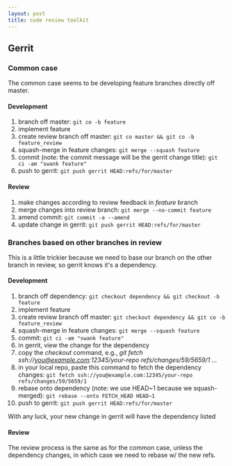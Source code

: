 ```yaml
---
layout: post
title: code review toolkit
---
```


## Gerrit

### Common case

The common case seems to be developing feature branches directly off master.

#### Development

1. branch off master: `git co -b feature`
1. implement feature
1. create review branch off master: `git co master && git co -b feature_review`
1. squash-merge in feature changes: `git merge --squash feature`
1. commit (note: the commit message will be the gerrit change title): `git ci -am "swank feature"`
1. push to gerrit: `git push gerrit HEAD:refs/for/master`

#### Review

1. make changes according to review feedback in _feature_ branch
1. merge changes into review branch: `git merge --no-commit feature`
1. amend commit: `git commit -a --amend`
1. update change in gerrit: `git push gerrit HEAD:refs/for/master`

### Branches based on other branches in review

This is a little trickier because we need to base our branch on the other branch in review, so gerrit knows it's a dependency.

#### Development

1. branch off dependency: `git checkout dependency && git checkout -b feature`
1. implement feature
1. create review branch off master: `git checkout dependency && git co -b feature_review`
1. squash-merge in feature changes: `git merge --squash feature`
1. commit: `git ci -am "swank feature"`
1. in gerrit, view the change for the dependency
1. copy the _checkout_ command, e.g., _git fetch ssh://you@example.com:12345/your-repo refs/changes/59/5659/1 ..._
1. in your local repo, paste this command to fetch the dependency changes: `git fetch ssh://you@example.com:12345/your-repo refs/changes/59/5659/1`
1. rebase onto dependency (note: we use HEAD~1 because we squash-merged): `git rebase --onto FETCH_HEAD HEAD~1`
1. push to gerrit: `git push gerrit HEAD:refs/for/master`

With any luck, your new change in gerrit will have the dependency listed

#### Review

The review process is the same as for the common case, unless the dependency changes, in which case we need to rebase w/ the new refs.
